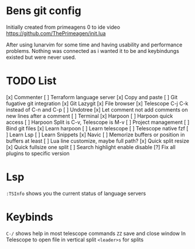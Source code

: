 # Bens git config

Initially created from primeagens 0 to ide video
https://github.com/ThePrimeagen/init.lua

After using lunarvim for some time and having usability and performance problems.
Nothing was connected as i wanted it to be and keybindungs existed but were never used.

# TODO List
[x] Commenter
[ ] Terraform language server
[x] Copy and paste
[ ] Git fugative git integration
[x] Git Lazygit
[x] File browser
[x] Telescope C-j C-k instead of C-n and C-p
[ ] Undotree
[x] Let comment not add comments on new lines after a comment
[ ] Terminal
[x] Harpoon
[ ] Harpoon quick access
[ ] Harpoon Split is C-v, Telescope is M-v
[ ] Project management
[ ] Bind git files
[x] Learn harpoon
[ ] Learn telescope
[ ] Telescope native fzf
[ ] Learn Lsp
[ ] Learn Snippets
[x] Navic
[ ] Memorize buffers or position in buffers at least
[ ] Lua line customize, maybe full path?
[x] Quick split resize
[x] Quick fullsize one split
[ ] Search highlight enable disable
[?] Fix all plugins to specific version



# Lsp
`:TSInfo` shows you the current status of language servers

# Keybinds
`C-/` shows help in most telescope commands
`ZZ` save and close window
In Telescope <C-v> to open file in vertical split
`<leader>s` for splits
